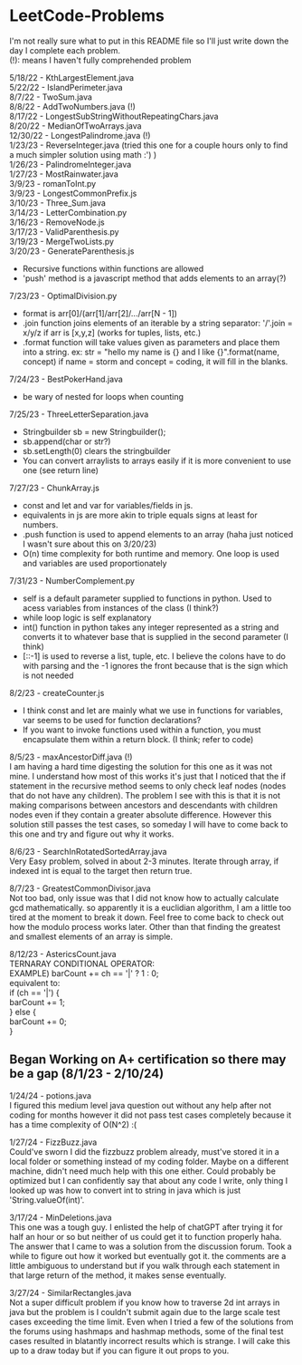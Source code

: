 # LeetCode-Problems
I'm not really sure what to put in this README file so I'll just write down the day I complete each problem. <br />
(!): means I haven't fully comprehended problem

5/18/22 - KthLargestElement.java <br />
5/22/22 - IslandPerimeter.java <br />
8/7/22 - TwoSum.java <br />
8/8/22 - AddTwoNumbers.java (!)<br />
8/17/22 - LongestSubStringWithoutRepeatingChars.java <br />
8/20/22 - MedianOfTwoArrays.java <br />
12/30/22 - LongestPalindrome.java (!)<br />
1/23/23 - ReverseInteger.java (tried this one for a couple hours only to find a much simpler solution using math :') )<br />
1/26/23 - PalindromeInteger.java <br />
1/27/23 - MostRainwater.java <br />
3/9/23 - romanToInt.py <br />
3/9/23 - LongestCommonPrefix.js <br />
3/10/23 - Three_Sum.java <br />
3/14/23 - LetterCombination.py <br />
3/16/23 - RemoveNode.js <br />
3/17/23 - ValidParenthesis.py <br />
3/19/23 - MergeTwoLists.py <br />
3/20/23 - GenerateParenthesis.js <br />
  - Recursive functions within functions are allowed <br />
  - 'push' method is a javascript method that adds elements to an array(?) <br />
  
7/23/23 - OptimalDivision.py <br />
  - format is arr[0]/(arr[1]/arr[2]/.../arr[N - 1]) <br />
  - .join function joins elements of an iterable by a string separator: '/'.join = x/y/z if arr is [x,y,z] (works for tuples, lists, etc.)
  - .format function will take values given as parameters and place them into a string.
    ex: str = "hello my name is {} and I like {}".format(name, concept) if name = storm and concept = coding, it will fill in the blanks. <br />

7/24/23 - BestPokerHand.java <br />
  - be wary of nested for loops when counting <br />

7/25/23 - ThreeLetterSeparation.java <br />
 - Stringbuilder sb = new Stringbuilder(); <br />
 - sb.append(char or str?)
 - sb.setLength(0) clears the stringbuilder <br />
 - You can convert arraylists to arrays easily if it is more convenient to use one (see return line) <br />

7/27/23 - ChunkArray.js 
 - const and let and var for variables/fields in js. <br />
 - equivalents in js are more akin to triple equals signs at least for numbers. <br />
 - .push function is used to append elements to an array (haha just noticed I wasn't sure about this on 3/20/23) <br />
 - O(n) time complexity for both runtime and memory. One loop is used and variables are used proportionately <br />

7/31/23 - NumberComplement.py
 - self is a default parameter supplied to functions in python. Used to acess variables from instances of the class (I think?) <br />
 - while loop logic is self explanatory <br />
 - int() function in python takes any integer represented as a string and converts it to whatever base that is supplied in the second parameter (I think) <br />
 - [::-1] is used to reverse a list, tuple, etc. I believe the colons have to do with parsing and the -1 ignores the front because that is the sign which is not needed <br />

8/2/23 - createCounter.js
 - I think const and let are mainly what we use in functions for variables, var seems to be used for function declarations? <br />
 - If you want to invoke functions used within a function, you must encapsulate them within a return block. (I think; refer to code) <br />

8/5/23 - maxAncestorDiff.java (!)<br />
I am having a hard time digesting the solution for this one as it was not mine. I understand how most of this works it's just that I noticed that the if statement in the recursive method seems to only check leaf nodes (nodes that do not have any children). The problem I see with this is that it is not making comparisons between ancestors and descendants with children nodes even if they contain a greater absolute difference. However this solution still passes the test cases, so someday I will have to come back to this one and try and figure out why it works. <br />

8/6/23 - SearchInRotatedSortedArray.java <br />
Very Easy problem, solved in about 2-3 minutes. Iterate through array, if indexed int is equal to the target then return true. <br />

8/7/23 - GreatestCommonDivisor.java <br />
Not too bad, only issue was that I did not know how to actually calculate gcd mathematically. so apparently it is a euclidian algorithm, I am a little too tired at the moment to break it down. Feel free to come back to check out how the modulo process works later. Other than that finding the greatest and smallest elements of an array is simple. <br />

8/12/23 - AstericsCount.java <br />
TERNARAY CONDITIONAL OPERATOR: <br />
EXAMPLE) barCount += ch == '|' ? 1 : 0; <br />
equivalent to: <br />
if (ch == '|') { <br />
    barCount += 1; <br />
} else { <br />
    barCount += 0; <br />
} <br />


## Began Working on A+ certification so there may be a gap (8/1/23 - 2/10/24) <br />

1/24/24 - potions.java <br />
I figured this medium level java question out without any help after not coding for months however it did not pass test cases completely because it has a time complexity of O(N^2) :( <br />

1/27/24 - FizzBuzz.java <br />
Could've sworn I did the fizzbuzz problem already, must've stored it in a local folder or something instead of my coding folder. Maybe on a different machine, didn't need much help with this one either. Could probably be optimized but I can confidently say that about any code I write, only thing I looked up was how to convert int to string in java which is just 'String.valueOf(int)'. <br />

3/17/24 - MinDeletions.java <br />
This one was a tough guy. I enlisted the help of chatGPT after trying it for half an hour or so but neither of us could get it to function properly haha. The answer that I came to was a solution from the discussion forum. Took a while to figure out how it worked but eventually got it. the comments are a little ambiguous to understand but if you walk through each statement in that large return of the method, it makes sense eventually. <br />

3/27/24 - SimilarRectangles.java <br />
Not a super difficult problem if you know how to traverse 2d int arrays in java but the problem is I couldn't submit again due to the large scale test cases exceeding the time limit. Even when I tried a few of the solutions from the forums using hashmaps and hashmap methods, some of the final test cases resulted in blatantly incorrect results which is strange. I will cake this up to a draw today but if you can figure it out props to you. <br />
